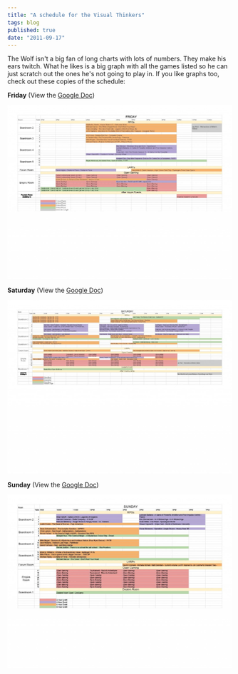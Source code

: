 ```yaml
---
title: "A schedule for the Visual Thinkers"
tags: blog
published: true
date: "2011-09-17"
---
```


The Wolf isn't a big fan of long charts with lots of numbers. They make his ears twitch. What he likes is a big graph with all the games listed so he can just scratch out the ones he's not going to play in. If you like graphs too, check out these copies of the schedule:

**Friday** (View the [Google Doc](https://docs.google.com/spreadsheet/ccc?key=0AqNVQlE61iI2dGdkc29ZVFR3S3RMTzFRU1V4LW9tT2c&hl=en_US#gid=6 "Friday Schedule"))

[![Friday Schedule](/images/BBC_schedule_Friday-1024x791.jpg "Friday Schedule")](http://www.bigbadcon.com/wp-content/uploads/2011/09/BBC_schedule_Friday.pdf)

**Saturday** (View the [Google Doc](https://docs.google.com/spreadsheet/ccc?key=0AqNVQlE61iI2dGdkc29ZVFR3S3RMTzFRU1V4LW9tT2c&hl=en_US#gid=8 "Saturday Schedule"))

[![Saturday Schedule](/images/BBC_schedule_Saturday1-1024x791.jpg "Saturday Schedule")](http://www.bigbadcon.com/wp-content/uploads/2011/09/BBC_schedule_Saturday1.pdf)

**Sunday** (View the [Google Doc](https://docs.google.com/spreadsheet/ccc?key=0AqNVQlE61iI2dGdkc29ZVFR3S3RMTzFRU1V4LW9tT2c&hl=en_US#gid=9 "Sunday Schedule"))

[![Sunday Schedule](/images/BBC_schedule_Sunday1-1024x791.jpg "Sunday Schedule")](http://www.bigbadcon.com/wp-content/uploads/2011/09/BBC_schedule_Sunday1.pdf)
